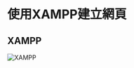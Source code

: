 # 使用XAMPP建立網頁

## XAMPP
  ![XAMPP](https://user-images.githubusercontent.com/90737977/136343091-c5695efe-7540-4e09-a425-9faf240ea8ed.PNG)
